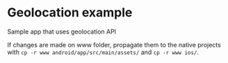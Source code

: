 # Geolocation example

Sample app that uses geolocation API

If changes are made on www folder, propagate them to the native projects with  `cp -r www android/app/src/main/assets/` and `cp -r www ios/`.

